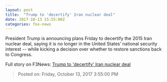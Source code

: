 ```yaml
---
layout: post
title:  "Trump to 'decertify' Iran nuclear deal"
date: 2017-10-13 15:55:00Z
categories: fox-news
---
```


President Trump is announcing plans Friday to decertify the 2015 Iran nuclear deal, saying it is no longer in the United States’ national security interest -- while kicking a decision over whether to restore sanctions back to Congress.


Full story on F3News: [Trump to 'decertify' Iran nuclear deal](http://www.f3nws.com/n/jDyrYF)

> Posted on: Friday, October 13, 2017 3:55:00 PM
